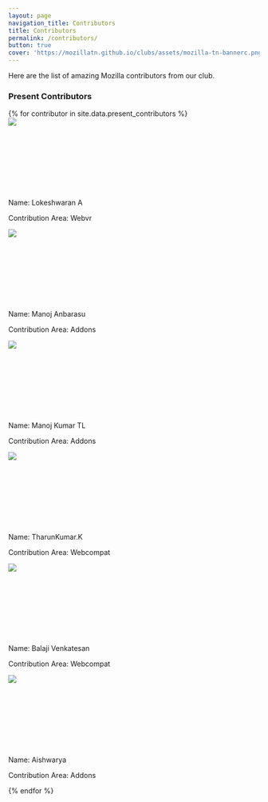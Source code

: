 ```yaml
---
layout: page
navigation_title: Contributors
title: Contributors
permalink: /contributors/
button: true
cover: 'https://mozillatn.github.io/clubs/assets/mozilla-tn-bannerc.png'
---
```


Here are the list of amazing Mozilla contributors from our club.

<h3>Present Contributors</h3>
<div class="contributors_wrapper">
{% for contributor in site.data.present_contributors %}
<div class="contributors">

<div class="pic" style="height: 130px; width: 130px">
<img src="https://www.gravatar.com/avatar/bc550139be48cb8ce92c0d4933f73b9c?s=256"></div><br>
<p class="name">Name: Lokeshwaran A</p>
<p class="contribution">Contribution Area: Webvr</p>
</div>


<div class="pic" style="height: 130px; width: 130px">
<img src="https://www.gravatar.com/avatar/0c6da4e7561892c76dede30c81529318?s=256"></div><br>
<p class="name">Name: Manoj Anbarasu</p>
<p class="contribution">Contribution Area: Addons</p>
</div>




<div class="pic" style="height: 130px; width: 130px">
<img src="https://www.gravatar.com/avatar/479088660d4d1f7057b382bd5cd47930?s=256"></div><br>
<p class="name">Name: Manoj Kumar TL</p>
<p class="contribution">Contribution Area: Addons</p>
</div>
</div>


<div class="pic" style="height: 130px; width: 130px">
<img src="https://www.gravatar.com/avatar/b2f5bcba217e0e4c332d1722ac7d5c7c?s=256"></div><br>
<p class="name">Name: TharunKumar.K</p>
<p class="contribution">Contribution Area: Webcompat</p>
</div>



<div class="pic" style="height: 130px; width: 130px">
<img src="https://www.gravatar.com/avatar/3842030b52ad944617fcb860dba85e33?s=250"></div><br>
<p class="name">Name: Balaji Venkatesan</p>
<p class="contribution">Contribution Area: Webcompat</p>
</div>




<div class="pic" style="height: 130px; width: 130px">
<img src="https://www.gravatar.com/avatar/291137b1b699da5e3e36e616d2f4c234?s=290"></div><br>
<p class="name">Name: Aishwarya</p>
<p class="contribution">Contribution Area: Addons</p>
</div>

</div>

{% endfor %}

</div>


